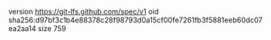 version https://git-lfs.github.com/spec/v1
oid sha256:d97bf3c1b4e88378c28f98793d0a15cf00fe7261fb3f5881eeb60dc07ea2aa14
size 759
